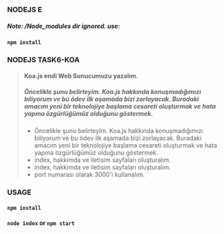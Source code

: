 ### NODEJS E
##### Note: /Node_modules dir ignored. use:
#### `npm install`

### NODEJS TASK6-KOA

> #### Koa.js endi Web Sunucumuzu yazalım.
> ##### Öncelikle şunu belirteyim. Koa.js hakkında konuşmadığımızı biliyorum ve bu ödev ilk aşamada bizi zorlayacak. Buradaki amacım yeni bir teknolojiye başlama cesareti oluşturmak ve hata yapma özgürlüğümüz olduğunu göstermek.
> - Öncelikle şunu belirteyim. Koa.js hakkında konuşmadığımızı biliyorum ve bu ödev ilk aşamada bizi zorlayacak. Buradaki amacım yeni bir teknolojiye başlama cesareti oluşturmak ve hata yapma özgürlüğümüz olduğunu göstermek.
> - index, hakkimda ve iletisim sayfaları oluşturalım.
> - index, hakkimda ve iletisim sayfaları oluşturalım.
> - port numarası olarak 3000'i kullanalım.

### USAGE
#### `npm install` 
#### `node index` or `npm start`

